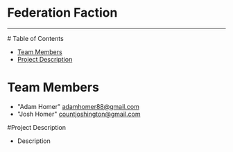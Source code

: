 # Federation Faction
<hr>
# Table of Contents

* [Team Members](#team-members)
* [Project Description](#project-description)

# <a name="team-members"></a>Team Members
* "Adam Homer" <adamhomer88@gmail.com>
* "Josh Homer" <countjoshington@gmail.com>

#<a name="project-description"></a>Project Description
* Description
